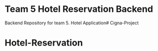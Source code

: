 # Team 5 Hotel Reservation Backend

Backend Repository for team 5. Hotel Application# Cigna-Project
# Hotel-Reservation
